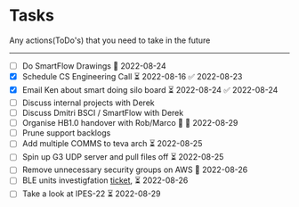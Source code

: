 # Tasks
Any actions(ToDo's) that you need to take in the future

---

- [ ] Do SmartFlow Drawings 📅 2022-08-24 
- [x] Schedule CS Engineering Call ⏳ 2022-08-16 ✅ 2022-08-23
- [x] Email Ken about smart doing silo board ⏳ 2022-08-24 ✅ 2022-08-24
- [ ] Discuss internal projects with Derek
- [ ] Discuss Dmitri BSCI / SmartFlow with Derek
- [ ] Organise HB1.0 handover with Rob/Marco 🔽 🛫 2022-08-29 
- [ ] Prune support backlogs
- [ ] Add multiple COMMS to teva arch ⏳ 2022-08-25 
- [ ] Spin up G3 UDP server and pull files off ⏳ 2022-08-25 
- [ ] Remove unnecessary security groups on AWS 📅 2022-08-26 
- [ ] BLE units investigfation [ticket](https://taoglas.atlassian.net/browse/IPES-40), ⏳ 2022-08-26 
- [ ] Take a look at IPES-22 ⏳ 2022-08-29 